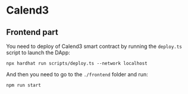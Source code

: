# Calend3

## Frontend part

You need to deploy of Calend3 smart contract by running the `deploy.ts` script to launch the DApp:

```shell
npx hardhat run scripts/deploy.ts --network localhost
```

And then you need to go to the `./frontend` folder and run:

```shell
npm run start
```
